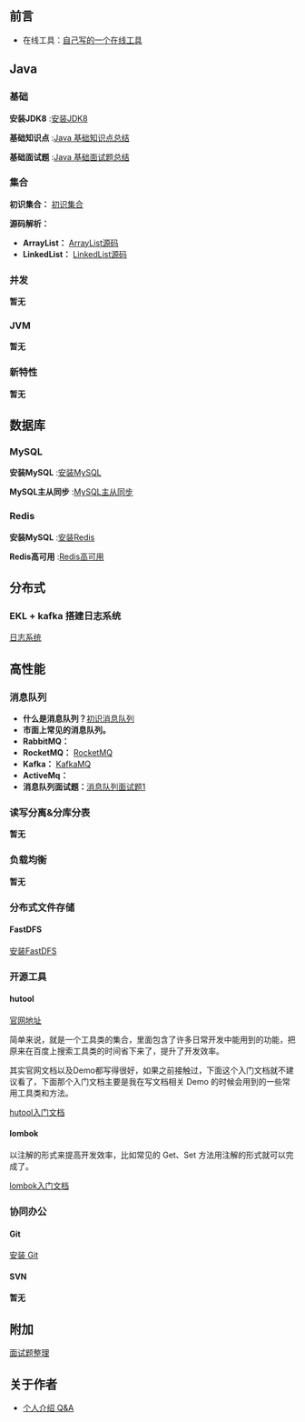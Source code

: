 ## 前言

- 在线工具：[自己写的一个在线工具](http://tool.dadong.ltd/)



## Java

### 基础

**安装JDK8** :[安装JDK8](docs/java/basis/安装JDK.md)

**基础知识点** :[Java 基础知识点总结](docs/java/basis/Java基础知识.md)

**基础面试题** :[Java 基础面试题总结](docs/java/basis/Java基础面试题.md)



### 集合

**初识集合：** [初识集合](docs/java/collection/初识集合.md)

**源码解析：**

- **ArrayList：** [ArrayList源码](docs/java/collection/ArrayList源码.md)
- **LinkedList：** [LinkedList源码](docs/java/collection/LinkedList源码.md)



### 并发

**暂无** 



### JVM

**暂无** 



### 新特性

**暂无** 





## 数据库

### MySQL

**安装MySQL** :[安装MySQL](docs/mysql/安装MySQL.md)

**MySQL主从同步** :[MySQL主从同步](docs/mysql/MySQL主从同步.md)



### Redis

**安装MySQL** :[安装Redis](docs/redis/安装Redis.md)

**Redis高可用** :[Redis高可用](docs/redis/Redis高可用.md)





## 分布式

### EKL + kafka 搭建日志系统

[日志系统](docs/distributed-system/ELK搭建日志系统.md)







## 高性能

### 消息队列

- **什么是消息队列？**[初识消息队列](docs/high-performance/message-queue/什么是消息队列.md)
- **市面上常见的消息队列。**
- **RabbitMQ：**
- **RocketMQ：** [RocketMQ](docs/high-performance/message-queue/RocketMQ.md)
- **Kafka：** [KafkaMQ](docs/high-performance/message-queue/KafkaMQ.md)
- **ActiveMq：** 
- **消息队列面试题：**[消息队列面试题1](docs/high-performance/message-queue/消息队列面试题1.md)



### 读写分离&分库分表

**暂无** 



### 负载均衡

**暂无** 



### 分布式文件存储

#### FastDFS 

[安装FastDFS ](docs/high-performance/file-system/FastDFS安装.md)



### 开源工具

#### hutool

[官网地址](https://www.hutool.cn/docs/)

简单来说，就是一个工具类的集合，里面包含了许多日常开发中能用到的功能，把原来在百度上搜索工具类的时间省下来了，提升了开发效率。

其实官网文档以及Demo都写得很好，如果之前接触过，下面这个入门文档就不建议看了，下面那个入门文档主要是我在写文档相关 Demo 的时候会用到的一些常用工具类和方法。

[hutool入门文档](docs/tools/hutool/hutool入门文档.md)



#### lombok

以注解的形式来提高开发效率，比如常见的 Get、Set 方法用注解的形式就可以完成了。

[lombok入门文档](docs/tools/lombok/lombok入门文档.md)



### 协同办公

#### Git

[安装 Git](docs/coordination/nginx/安装Nginx.md)

#### SVN

**暂无**



## 附加

[面试题整理](docs/books/面试题整理.md)



## 关于作者

- [个人介绍 Q&A](docs/about-me/me.md)

